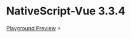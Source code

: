 # NativeScript-Vue 3.3.4

[Playground Preview](https://stackblitz.com/edit/nativescript-vue-3-3-4?file=src%2Fcomponents%2FHome.vue) ⚡
